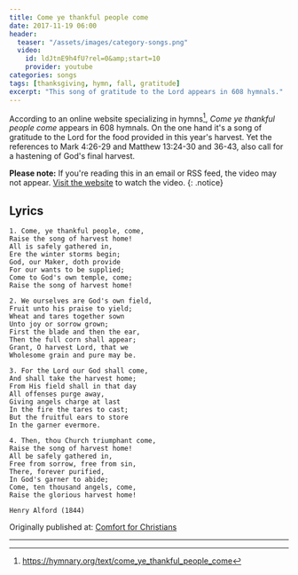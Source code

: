 ```yaml
---
title: Come ye thankful people come
date: 2017-11-19 06:00
header:
  teaser: "/assets/images/category-songs.png"
  video:
    id: ldJtnE9h4fU?rel=0&amp;start=10
    provider: youtube
categories: songs
tags: [thanksgiving, hymn, fall, gratitude]
excerpt: "This song of gratitude to the Lord appears in 608 hymnals."
---
```

According to an online website specializing in hymns[^alR], *Come ye thankful people come* appears in 608 hymnals.  On the one hand it's a song of gratitude to the Lord for the food provided in this year's harvest.  Yet the references to Mark 4:26-29 and Matthew 13:24-30 and 36-43, also call for a hastening of God's final harvest.  



**Please note:** If you're reading this in an email or RSS feed, the video may not appear.  [Visit the website](http://www.alecsatin.com/#recent-posts) to watch the video.
{: .notice}

## Lyrics

```
1. Come, ye thankful people, come,
Raise the song of harvest home!
All is safely gathered in,
Ere the winter storms begin;
God, our Maker, doth provide
For our wants to be supplied;
Come to God's own temple, come;
Raise the song of harvest home!

2. We ourselves are God's own field,
Fruit unto his praise to yield;
Wheat and tares together sown
Unto joy or sorrow grown;
First the blade and then the ear,
Then the full corn shall appear;
Grant, O harvest Lord, that we
Wholesome grain and pure may be.

3. For the Lord our God shall come,
And shall take the harvest home;
From His field shall in that day
All offenses purge away,
Giving angels charge at last
In the fire the tares to cast;
But the fruitful ears to store
In the garner evermore.

4. Then, thou Church triumphant come,
Raise the song of harvest home!
All be safely gathered in,
Free from sorrow, free from sin,
There, forever purified,
In God's garner to abide;
Come, ten thousand angels, come,
Raise the glorious harvest home!

Henry Alford (1844)
```

<div>Originally published at: <a href='http://www.alecsatin.com/'>Comfort for Christians</a></div>

---

[^alR]: https://hymnary.org/text/come_ye_thankful_people_come